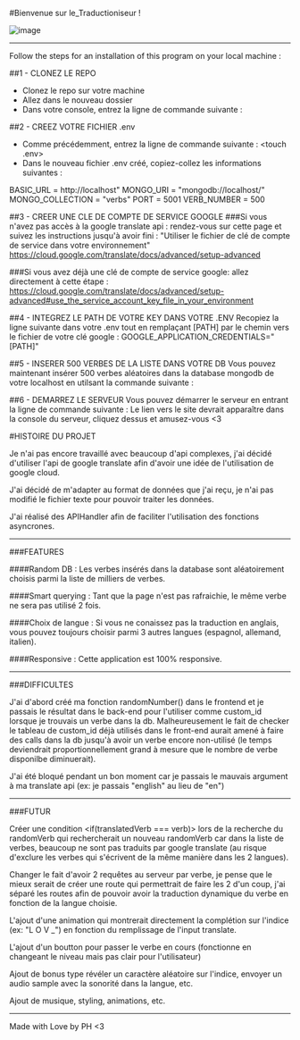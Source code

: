 #Bienvenue sur le_Traductioniseur !

![image]('./public/img/home_img.png')

---

Follow the steps for an installation of this program on your local machine :

##1 - CLONEZ LE REPO
- Clonez le repo sur votre machine
- Allez dans le nouveau dossier
- Dans votre console, entrez la ligne de commande suivante : <npm i>

##2 - CREEZ VOTRE FICHIER .env
- Comme précédemment, entrez la ligne de commande suivante : <touch .env>
- Dans le nouveau fichier .env créé, copiez-collez les informations suivantes :

BASIC_URL = http://localhost"
MONGO_URI = "mongodb://localhost/"
MONGO_COLLECTION = "verbs"
PORT = 5001
VERB_NUMBER = 500

##3 - CREER UNE CLE DE COMPTE DE SERVICE GOOGLE
###Si vous n'avez pas accès à la google translate api : 
rendez-vous sur cette page et suivez les instructions jusqu'à avoir fini : "Utiliser le fichier de clé de compte de service dans votre environnement"
https://cloud.google.com/translate/docs/advanced/setup-advanced

###Si vous avez déjà une clé de compte de service google:
allez directement à cette étape :
https://cloud.google.com/translate/docs/advanced/setup-advanced#use_the_service_account_key_file_in_your_environment

##4 - INTEGREZ LE PATH DE VOTRE KEY DANS VOTRE .ENV
Recopiez la ligne suivante dans votre .env tout en remplaçant [PATH] par le chemin vers le fichier de votre clé google :
GOOGLE_APPLICATION_CREDENTIALS="[PATH]"

##5 - INSERER 500 VERBES DE LA LISTE DANS VOTRE DB
Vous pouvez maintenant insérer 500 verbes aléatoires dans la database mongodb de votre localhost en utilsant la commande suivante : <npm run seeds>

##6 - DEMARREZ LE SERVEUR
Vous pouvez démarrer le serveur en entrant la ligne de commande suivante : <npm run server>
Le lien vers le site devrait apparaître dans la console du serveur, cliquez dessus et amusez-vous <3

#HISTOIRE DU PROJET

Je n'ai pas encore travaillé avec beaucoup d'api complexes, j'ai décidé d'utiliser l'api de google translate afin d'avoir une idée de l'utilisation de google cloud.

J'ai décidé de m'adapter au format de données que j'ai reçu, je n'ai pas modifié le fichier texte pour pouvoir traiter les données.

J'ai réalisé des APIHandler afin de faciliter l'utilisation des fonctions asyncrones.

---

###FEATURES

####Random DB :
Les verbes insérés dans la database sont aléatoirement choisis parmi la liste de milliers de verbes.

####Smart querying :
Tant que la page n'est pas rafraichie, le même verbe ne sera pas utilisé 2 fois.

####Choix de langue :
Si vous ne conaissez pas la traduction en anglais, vous pouvez toujours choisir parmi 3 autres langues (espagnol, allemand, italien).

####Responsive :
Cette application est 100% responsive.

---

###DIFFICULTES

J'ai d'abord créé ma fonction randomNumber() dans le frontend et je passais le résultat dans le back-end pour l'utiliser comme custom_id lorsque je trouvais un verbe dans la db. Malheureusement le fait de checker le tableau de custom_id déjà utilisés dans le front-end aurait amené à faire des calls dans la db jusqu'à avoir un verbe encore non-utilisé (le temps deviendrait proportionnellement grand à mesure que le nombre de verbe disponilbe diminuerait).

J'ai été bloqué pendant un bon moment car je passais le mauvais argument à ma translate api (ex: je passais "english" au lieu de "en")

---

###FUTUR

Créer une condition <if(translatedVerb === verb)> lors de la recherche du randomVerb qui rechercherait un nouveau randomVerb car dans la liste de verbes, beaucoup ne sont pas traduits par google translate (au risque d'exclure les verbes qui s'écrivent de la même manière dans les 2 langues).

Changer le fait d'avoir 2 requêtes au serveur par verbe, je pense que le mieux serait de créer une route qui permettrait de faire les 2 d'un coup, j'ai séparé les routes afin de pouvoir avoir la traduction dynamique du verbe en fonction de la langue choisie.

L'ajout d'une animation qui montrerait directement la complétion sur l'indice (ex: "L O V _") en fonction du remplissage de l'input translate.

L'ajout d'un boutton pour passer le verbe en cours (fonctionne en changeant le niveau mais pas clair pour l'utilisateur)

Ajout de bonus type révéler un caractère aléatoire sur l'indice, envoyer un audio sample avec la sonorité dans la langue, etc.

Ajout de musique, styling, animations, etc.

---

Made with Love by PH <3

